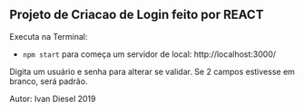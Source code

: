 Projeto de Criacao de Login feito por REACT
------

Executa na Terminal:
 - `npm start` para começa um servidor de local: http://localhost:3000/


Digita um usuário e senha para alterar se validar. 
Se 2 campos estivesse em branco, será padrão. 


Autor: Ivan Diesel
2019
